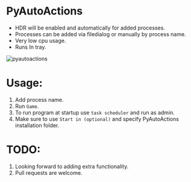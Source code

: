 # PyAutoActions


- HDR will be enabled and automatically for added processes.
- Processes can be added via filedialog or manually by process name.
- Very low cpu usage.
- Runs In tray.


![pyautoactions](https://github.com/7gxycn08/PyAutoActions/assets/121936658/3db2657d-f30a-4c25-bb99-30994e897fda)


# Usage:
1. Add process name.
2. Run `Game`.
3. To run program at startup use `task scheduler` and run as admin.
4. Make sure to use `Start in (optional)` and specify PyAutoActions installation folder. 


# TODO:
1. Looking forward to adding extra functionality.
2. Pull requests are welcome.
